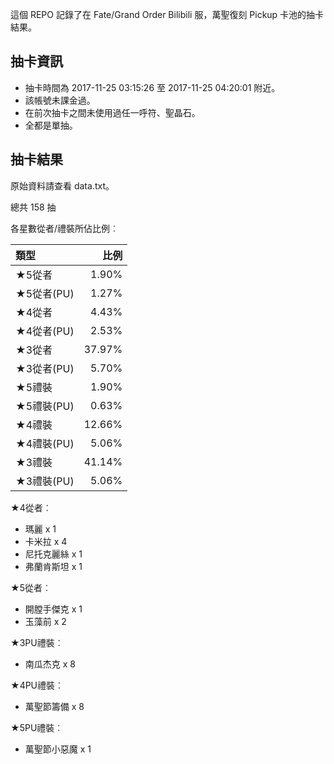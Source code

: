 這個 REPO 記錄了在 Fate/Grand Order Bilibili 服，萬聖復刻 Pickup 卡池的抽卡結果。

抽卡資訊
-------

* 抽卡時間為 2017-11-25 03:15:26 至 2017-11-25 04:20:01 附近。
* 該帳號未課金過。
* 在前次抽卡之間未使用過任一呼符、聖晶石。
* 全都是單抽。

抽卡結果
-------

原始資料請查看 data.txt。

總共 158 抽

各星數從者/禮裝所佔比例︰

| 類型        |   比例 |
| :---------- | -----: |
| ★5從者     |  1.90% |
| ★5從者(PU) |  1.27% |
| ★4從者     |  4.43% |
| ★4從者(PU) |  2.53% |
| ★3從者     | 37.97% |
| ★3從者(PU) |  5.70% |
| ★5禮裝     |  1.90% |
| ★5禮裝(PU) |  0.63% |
| ★4禮裝     | 12.66% |
| ★4禮裝(PU) |  5.06% |
| ★3禮裝     | 41.14% |
| ★3禮裝(PU) |  5.06% |

★4從者︰

* 瑪麗 x 1
* 卡米拉 x 4
* 尼托克麗絲 x 1
* 弗蘭肯斯坦 x 1

★5從者︰

* 開膛手傑克 x 1
* 玉藻前 x 2

★3PU禮裝︰

* 南瓜杰克 x 8

★4PU禮裝︰

* 萬聖節籌備 x 8

★5PU禮裝︰

* 萬聖節小惡魔 x 1

